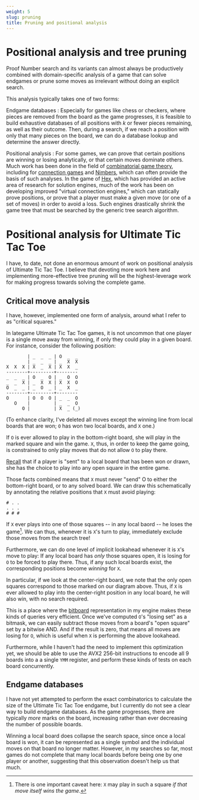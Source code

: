 ```yaml
---
weight: 5
slug: pruning
title: Pruning and positional analysis
---
```


# Positional analysis and tree pruning

Proof Number search and its variants can almost always be productively combined with domain-specific analysis of a game that can solve endgames or prune some moves as irrelevant without doing an explicit search.

This analysis typically takes one of two forms:

Endgame databases
: Especially for games like chess or checkers, where pieces are removed from the board as the game progresses, it is feasible to build exhaustive databases of all positions with _k_ or fewer pieces remaining, as well as their outcome. Then, during a search, if we reach a position with only that many  pieces on the board, we can do a database lookup and determine the answer directly.

Positional analysis
: For some games, we can prove that certain positions are winning or losing analytically, or that certain moves dominate others. Much work has been done in the field of [combinatorial game theory][cgt], including for [connection games][connection] and [Nimbers][nimbers], which can often provide the basis of such analyses. In the game of [Hex][hex], which has provided an active area of research for solution engines, much of the work has been on developing improved "virtual connection engines," which can statically prove positions, or prove that a player must make a given move (or one of a set of moves) in order to avoid a loss. Such engines drastically shrink the game tree that must be searched by the generic tree search algorithm.

# Positional analysis for Ultimate Tic Tac Toe

I have, to date, not done an enormous amount of work on positional analysis of Ultimate Tic Tac Toe. I believe that devoting more work here and implementing more-effective tree pruning will be the highest-leverage work for making progress towards solving the complete game.

## Critical move analysis

I have, however, implemented one form of analysis, around what I refer to as "critical squares."

In lategame Ultimate Tic Tac Toe games, it is not uncommon that one player is a single move away from winning, if only they could play in a given board. For instance, consider the following position:

```
        | _  _  _ | O  _  _
        | _  _  _ | _  X  X
X  X  X | X  _  X | X  X  _
--------+---------+--------
_  _  _ | O  _  O | _  O  O
_  _  X | _  X  X | X  X  O
O  _  _ | _  O  _ | _  X  _
--------+---------+--------
O       | O  O  O | _  _  O
   O    |         | _  _  O
      O |         | X  _ (_)
```

(To enhance clarity, I've deleted all moves except the winning line from local boards that are won; `O` has won two local boards, and `X` one.)

If `O` is ever allowed to play in the bottom-right board, she will play in the marked square and win the game. `X`, thus, in order to keep the game going, is constrained to only play moves that do not allow `O` to play there.

[Recall][game-rules] that if a player is "sent" to a local board that has been won or drawn, she has the choice to play into any open square in the entire game.

Those facts combined means that `X` must never "send" O to either the bottom-right board, or to any solved board. We can draw this schematically by annotating the relative positions that `X` must avoid playing:

```
# . .
. . .
# # #
```

If `X` ever plays into one of those squares -- in any local baord -- he loses the game[^winning]. We can thus, whenever it is `X`'s turn to play, immediately exclude those moves from the search tree!

Furthermore, we can do one level of implicit lookahead whenever it is `X`'s move to play: If any local board has _only_ those squares open, it is losing for `O` to be forced to play there. Thus, if any such local boards exist, the corresponding positions become _winning_ for `X`.

In particular, if we look at the center-right board, we note that the only open squares correspond to those marked on our diagram above. Thus, if `X` is ever allowed to play into the center-right position in any local board, he will also win, with no search required.

This is a place where the [bitboard][bitboard] representation in my engine makes these kinds of queries very efficient. Once we've computed `O`'s "losing set" as a bitmask, we can easily subtract those moves from a board's "open square" set by a bitwise AND. And if the result is zero, that means all moves are losing for `O`, which is useful when `X` is performing the above lookahead.

Furthermore, while I haven't had the need to implement this optimization yet, we should be able to use the AVX2 256-bit instructions to encode all 9 boards into a a single `YMM` register, and perform these kinds of tests on each board concurrently.

## Endgame databases

I have not yet attempted to perform the exact combinatorics to calculate the size of the Ultimate Tic Tac Toe endgame, but I currently do not see a clear way to build endgame databases. As the game progresses, there are typically _more_ marks on the board, increasing rather than ever decreasing the number of possible boards.

Winning a local board does collapse the search space, since once a local board is won, it can be represented as a single symbol and the individual moves on that board no longer matter. However, in my searches so far, most games do not complete that many local boards before being one by one player or another, suggesting that this observation doesn't help us that much.

[game-rules]: /docs/ultimate/the-game/
[cgt]: https://en.wikipedia.org/wiki/Combinatorial_game_theory
[connection]: https://en.wikipedia.org/wiki/Connection_game
[nimbers]: https://en.wikipedia.org/wiki/Nimber
[hex]: https://en.wikipedia.org/wiki/Hex_(board_game)
[bitboard]: /docs/ultimate/efficient-representation/#our-representation

[^winning]: There is one important caveat here: `X` may play in such a square _if that move itself wins the game_.
